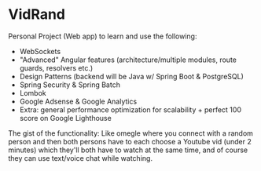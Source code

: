 # VidRand
Personal Project (Web app) to learn and use the following:
- WebSockets
- "Advanced" Angular features (architecture/multiple modules, route guards, resolvers etc.)
- Design Patterns (backend will be Java w/ Spring Boot & PostgreSQL)
- Spring Security & Spring Batch
- Lombok
- Google Adsense & Google Analytics
- Extra: general performance optimization for scalability + perfect 100 score on Google Lighthouse

The gist of the functionality: Like omegle where you connect with a random person and then both persons have to each choose a Youtube vid (under 2 minutes) which they'll both have to watch at the same time, and of course they can use text/voice chat while watching.
